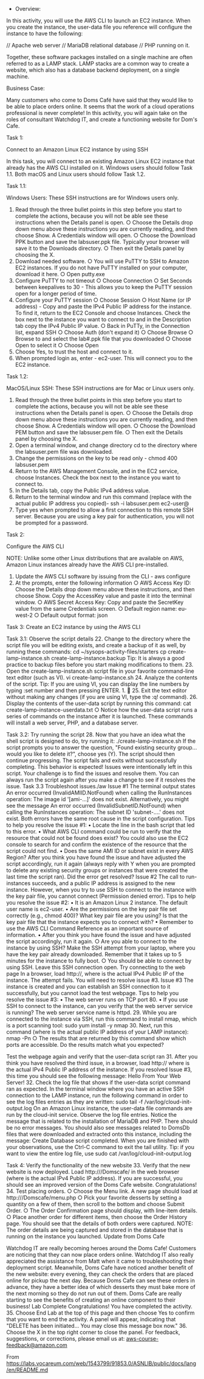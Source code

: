 - Overview:

In this activity, you will use the AWS CLI to launch an EC2 instance. When you create the instance, the user-data file you reference will configure the instance to have the following:

// Apache web server
// MariaDB relational database
// PHP running on it.

Together, these software packages installed on a single machine are often referred to as a LAMP stack. LAMP stacks are a common way to create a website, which also has a database backend deployment, on a single machine.

Business Case:

Many customers who come to Doms Café have said that they would like to be able to place orders online. It seems that the work of a cloud operations professional is never complete! 
In this activity, you will again take on the roles of consultant Watchdog IT, and create a functioning website for Dom's Cafe.



Task 1: 

Connect to an Amazon Linux EC2 instance by using SSH

In this task, you will connect to an existing Amazon Linux EC2 instance that already has the AWS CLI installed on it.
Windows users should follow Task 1.1. 
Both macOS and Linux users should follow Task 1.2.

Task 1.1: 

Windows Users: These SSH instructions are for Windows users only.

1. Read through the three bullet points in this step before you start to complete the actions, because you will not be able see these instructions when the Details panel is open.
		○ Choose the Details drop down menu above these instructions you are currently reading, and then choose Show. A Credentials window will open.
		○ Choose the Download PPK button and save the labsuser.ppk file. Typically your browser will save it to the Downloads directory.
		○ Then exit the Details panel by choosing the X.
2. Download needed software.
		○ You will use PuTTY to SSH to Amazon EC2 instances. If you do not have PuTTY installed on your computer, download it here.
		○ Open putty.exe
3. Configure PuTTY to not timeout
		○ Choose Connection
		○ Set Seconds between keepalives to 30
			- This allows you to keep the PuTTY session open for a longer period of time.
4. Configure your PuTTY session
		○ Choose Session
		○ Host Name (or IP address) - Copy and paste the IPv4 Public IP address for the instance. 
			To find it, return to the EC2 Console and choose Instances. 
			Check the box next to the instance you want to connect to and in the Description tab copy the IPv4 Public IP value.
		○ Back in PuTTy, in the Connection list, expand  SSH
		○ Choose Auth (don't expand it)
		○ Choose Browse
		○ Browse to and select the lab#.ppk file that you downloaded
		○ Choose Open to select it
		○ Choose Open
5. Choose Yes, to trust the host and connect to it.
6. When prompted login as, enter - ec2-user. This will connect you to the EC2 instance.

   
Task 1.2: 

MacOS/Linux SSH: These SSH instructions are for Mac or Linux users only.

1. Read through the three bullet points in this step before you start to complete the actions, 
	 because you will not be able see these instructions when the Details panel is open.
		○ Choose the Details drop down menu above these instructions you are currently reading, and then choose Show. A Credentials window will open.
		○ Choose the Download PEM button and save the labsuser.pem file.
		○ Then exit the Details panel by choosing the X.
2. Open a terminal window, and change directory cd to the directory where the labsuser.pem file was downloaded.
3. Change the permissions on the key to be read only - chmod 400 labsuser.pem
4. Return to the AWS Management Console, and in the EC2 service, choose Instances. 
	 Check the box next to the instance you want to connect to.
5. In the Details tab, copy the Public IPv4 address value.
6. Return to the terminal window and run this command (replace <public-ip> with the actual public IP address you copied)-
	 ssh -i labsuser.pem ec2-user@<public-ip>
7. Type yes when prompted to allow a first connection to this remote SSH server.
	 Because you are using a key pair for authentication, you will not be prompted for a password.
   
Task 2: 

Configure the AWS CLI

NOTE: Unlike some other Linux distributions that are available on AWS, Amazon Linux instances already have the AWS CLI pre-installed.
1. Update the AWS CLI software by issuing from the CLI - aws configure
2. At the prompts, enter the following information
		○ AWS Access Key ID: Choose the Details drop down menu above these instructions, and then choose Show. Copy the AccessKey value and paste it into the terminal window.
		○ AWS Secret Access Key: Copy and paste the SecretKey value from the same Credentials screen.
		○ Default region name: eu-west-2
		○ Default output format: json
   
Task 3: Create an EC2 instance by using the AWS CLI
   
Task 3.1: Observe the script details
	22. Change to the directory where the script file you will be editing exists, and create a backup of it as well, by running these commands:
cd ~/sysops-activity-files/starters
cp create-lamp-instance.sh create-lamp-instance.backup
Tip: It is always a good practice to backup files before you start making modifications to them.
	23. Open the create-lamp-instance.sh script file in your favorite command-line text editor (such as VI).
vi create-lamp-instance.sh
	24. Analyze the contents of the script.
Tip: If you are using VI, you can display the line numbers by typing :set number and then pressing ENTER.
		1. 
	25. Exit the text editor without making any changes (if you are using VI, type the :q! command).
	26. Display the contents of the user-data script by running this command:
cat create-lamp-instance-userdata.txt
		○ Notice how the user-data script runs a series of commands on the instance after it is launched. These commands will install a web server, PHP, and a database server.
   
Task 3.2: Try running the script
	28. Now that you have an idea what the shell script is designed to do, try running it:
./create-lamp-instance.sh
If the script prompts you to answer the question, "Found existing security group... would you like to delete it?", choose yes (Y). The script should then continue progressing.
The script fails and exits without successfully completing. This behavior is expected!
Issues were intentionally left in this script. Your challenge is to find the issues and resolve them. You can always run the script again after you make a change to see if it resolves the issue.
Task 3.3 Troubleshoot issues./aw
Issue #1
The terminal output states An error occurred (InvalidAMIID.NotFound) when calling the RunInstances operation: The image id '[ami-...]' does not exist. Alternatively, you might see the message An error occurred (InvalidSubnetID.NotFound) when calling the RunInstances operation: The subnet ID 'subnet-....' does not exist. Both errors have the same root cause in the script configuration.
Tips to help you resolve the issue #1:
	• Locate the line in the bash script that led to this error.
	• What AWS CLI command could be run to verify that the resource that could not be found does exist? You could also use the EC2 console to search for and confirm the existence of the resource that the script could not find.
	• Does the same AMI ID or subnet exist in every AWS Region? After you think you have found the issue and have adjusted the script accordingly, run it again (always reply with Y when you are prompted to delete any existing security groups or instances that were created the last time the script ran). Did the error get resolved?
Issue #2
The call to run-instances succeeds, and a public IP address is assigned to the new instance. However, when you try to use SSH to connect to the instance with the key pair file, you cannot connect (Permission denied error).
Tips to help you resolve the issue #2:
	• It is an Amazon Linux 2 instance. The default user name is ec2-user.
	• Are the permissions on the key pair file set correctly (e.g., chmod 400)? What key pair file are you using? Is that the key pair file that the instance expects you to connect with?
	• Remember to use the AWS CLI Command Reference as an important source of information.
	• After you think you have found the issue and have adjusted the script accordingly, run it again.
		○ Are you able to connect to the instance by using SSH? Make the SSH attempt from your laptop, where you have the key pair already downloaded. Remember that it takes up to 5 minutes for the instance to fully boot.
		○ You should be able to connect by using SSH. Leave this SSH connection open.
Try connecting to the web page
In a browser, load http://<public-ip>, where <public-ip> is the actual IPv4 Public IP of the instance.
The attempt fails. You will need to resolve issue #3.
Issue #3
The instance is created and you can establish an SSH connection to it successfully, but you cannot load the test webpage.
Tips to help you resolve the issue #3:
	• The web server runs on TCP port 80.
	• If you use SSH to connect to the instance, can you verify that the web server service is running? The web server service name is httpd.
	29. While you are connected to the instance via SSH, run this command to install nmap, which is a port scanning tool:
sudo yum install -y nmap
	30. Next, run this command (where <public-ip> is the actual public IP address of your LAMP instance):
nmap -Pn <public-ip>
		○ The results that are returned by this command show which ports are accessible. Do the results match what you expected?
   
Test the webpage again and verify that the user-data script ran
	31. After you think you have resolved the third issue, in a browser, load http://<public-ip> where <public-ip> is the actual IPv4 Public IP address of the instance.
If you resolved Issue #3, this time you should see the following message: Hello From Your Web Server!
	32. Check the log file that shows if the user-data script command ran as expected.
In the terminal window where you have an active SSH connection to the LAMP instance, run the following command in order to see the log files entries as they are written:
sudo tail -f /var/log/cloud-init-output.log
On an Amazon Linux instance, the user-data file commands are run by the cloud-init service.
Observe the log file entries. Notice the message that is related to the installation of MariaDB and PHP. There should be no error messages.
You should also see messages related to DomsDb files that were downloaded and extracted onto this instance, including the message: Create Database script completed.
When you are finished with your observations, use the Ctrl-C command to exit the tail utility.
Tip: if you want to view the entire log file, use sudo cat /var/log/cloud-init-output.log
   
Task 4: Verify the functionality of the new website
	33. Verify that the new website is now deployed.
Load http://<public-ip>/Domscafe/ in the web browser (where <public-ip> is the actual IPv4 Public IP address).
If you are successful, you should see an improved version of the Doms Cafe website. Congratulations!
	34. Test placing orders.
		○ Choose the Menu link. A new page should load at http://<public-ip>/Domscafe/menu.php
		○ Pick your favorite desserts by setting a quantity on a few of them, then scroll to the bottom and choose Submit Order.
		○ The Order Confirmation page should display, with line-item details.
		○ Place another order for different items, then choose the Order History page. You should see that the details of both orders were captured.
NOTE: The order details are being captured and stored in the database that is running on the instance you launched.
    Update from Doms Cafe

Watchdog IT are really becoming heroes around the Doms Cafe! Customers are noticing that they can now place orders online. Watchdog IT also really appreciated the assistance from Matt when it came to troubleshooting their deployment script.
Meanwhile, Doms Cafe have noticed another benefit of the new website: every evening, they can check the orders that are placed online for pickup the next day. Because Doms Cafe can see these orders in advance, they have a better idea of which desserts they must bake more of the next morning so they do not run out of them. Doms Cafe are really starting to see the benefits of creating an online component to their business!
Lab Complete
Congratulations! You have completed the activity.
	35. Choose End Lab at the top of this page and then choose Yes to confirm that you want to end the activity.
A panel will appear, indicating that "DELETE has been initiated... You may close this message box now."
	36. Choose the X in the top right corner to close the panel.
For feedback, suggestions, or corrections, please email us at: aws-course-feedback@amazon.com


From <https://labs.vocareum.com/web/1543799/91853.0/ASNLIB/public/docs/lang/en/README.md> 
